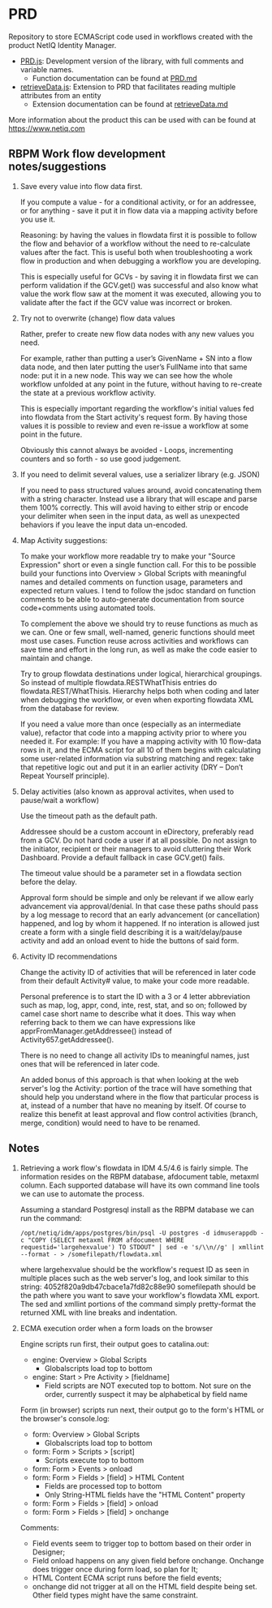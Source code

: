 # PRD
Repository to store ECMAScript code used in workflows created with the product NetIQ Identity Manager.

* <a href="PRD.js">PRD.js</a>: Development version of the library, with full comments and variable names.
    * Function documentation can be found at <a href="PRD.md">PRD.md</a>
* <a href="extensions/retrieveData.js">retrieveData.js</a>: Extension to PRD that facilitates reading multiple attributes from an entity
    * Extension documentation can be found at <a href="extensions/retrieveData.md">retrieveData.md</a>

More information about the product this can be used with can be found at <a href="https://www.netiq.com">https://www.netiq.com</a>

## RBPM Work flow development notes/suggestions

1. Save every value into flow data first.

    If you compute a value - for a conditional activity, or for an addressee, or for anything - save it put it in flow data via a mapping activity before you use it.

    Reasoning: by having the values in flowdata first it is possible to follow the flow and behavior of a workflow without the need to re-calculate values after the fact. This is useful both when troubleshooting a work flow in production and when debugging a workflow you are developing.

    This is especially useful for GCVs - by saving it in flowdata first we can perform validation if the GCV.get() was successful and also know what value the work flow saw at the moment it was executed, allowing you to validate after the fact if the GCV value was incorrect or broken.


2. Try not to overwrite (change) flow data values

    Rather, prefer to create new flow data nodes with any new values you need.

    For example, rather than putting a user’s GivenName + SN into a flow data node, and then later putting the user’s FullName into that same node: put it in a new node. This way we can see how the whole workflow unfolded at any point in the future, without having to re-create the state at a previous workflow activity.

    This is especially important regarding the workflow's initial values fed into flowdata from the Start activity's request form. By having those values it is possible to review and even re-issue a workflow at some point in the future.

    Obviously this cannot always be avoided - Loops, incrementing counters and so forth - so use good judgement.


3. If you need to delimit several values, use a serializer library (e.g. JSON)

    If you need to pass structured values around, avoid concatenating them with a string character. Instead use a library that will escape and parse them 100% correctly. This will avoid having to either strip or encode your delimiter when seen in the input data, as well as unexpected behaviors if you leave the input data un-encoded.


4. Map Activity suggestions:

    To make your workflow more readable try to make your "Source Expression" short or even a single function call. For this to be possible build your functions into Overview > Global Scripts with meaningful names and detailed comments on function usage, parameters and expected return values. I tend to follow the jsdoc standard on function comments to be able to auto-generate documentation from source code+comments using automated tools.

    To complement the above we should try to reuse functions as much as we can. One or few small, well-named, generic functions should meet most use cases. Function reuse across activities and workflows can save time and effort in the long run, as well as make the code easier to maintain and change.

    Try to group flowdata destinations under logical, hierarchical groupings. So instead of multiple flowdata.RESTWhatThisis entries do flowdata.REST/WhatThisis. Hierarchy helps both when coding and later when debugging the workflow, or even when exporting flowdata XML from the database for review.

    If you need a value more than once (especially as an intermediate value), refactor that code into a mapping activity prior to where you needed it. For example: If you have a mapping activity with 10 flow-data rows in it, and the ECMA script for all 10 of them begins with calculating some user-related information via substring matching and regex: take that repetitive logic out and put it in an earlier activity (DRY – Don’t Repeat Yourself principle).


5. Delay activities (also known as approval activites, when used to pause/wait a workflow)

    Use the timeout path as the default path.

    Addressee should be a custom account in eDirectory, preferably read from a GCV. Do not hard code a user if at all possible. Do not assign to the initiator, recipient or their managers to avoid cluttering their Work Dashboard. Provide a default fallback in case GCV.get() fails.

    The timeout value should be a parameter set in a flowdata section before the delay.

    Approval form should be simple and only be relevant if we allow early advancement via approval/denial. In that case these paths should pass by a log message to record that an early advancement (or cancellation) happened, and log by whom it happened. If no interation is allowed just create a form with a single field describing it is a wait/delay/pause activity and add an onload event to hide the buttons of said form.


6. Activity ID recommendations

    Change the activity ID of activities that will be referenced in later code from their default Activity# value, to make your code more readable.

    Personal preference is to start the ID with a 3 or 4 letter abbreviation such as map, log, appr, cond, inte, rest, stat, and so on; followed by camel case short name to describe what it does. This way when referring back to them we can have expressions like apprFromManager.getAddressee() instead of Activity657.getAddressee().

    There is no need to change all activity IDs to meaningful names, just ones that will be referenced in later code.

    An added bonus of this approach is that when looking at the web server's log the Activity: portion of the trace will have something that should help you understand where in the flow that particular process is at, instead of a number that have no meaning by itself. Of course to realize this benefit at least approval and flow control activities (branch, merge, condition) would need to have to be renamed.


## Notes

1. Retrieving a work flow's flowdata in IDM 4.5/4.6 is fairly simple. The information resides on the RBPM database, afdocument table, metaxml column. Each supported database will have its own command line tools we can use to automate the process.

    Assuming a standard Postgresql install as the RBPM database we can run the command:

    ```
    /opt/netiq/idm/apps/postgres/bin/psql -U postgres -d idmuserappdb -c "COPY (SELECT metaxml FROM afdocument WHERE requestid='largehexvalue') TO STDOUT" | sed -e 's/\\n//g' | xmllint --format - > /somefilepath/flowdata.xml
    ```

    where largehexvalue should be the workflow's request ID as seen in multiple places such as the web server's log, and look similar to this string: 4052f820a9db47cbace1a7fd82c88e90 somefilepath should be the path where you want to save your workflow's flowdata XML export. The sed and xmllint portions of the command simply pretty-format the returned XML with line breaks and indentation.

2. ECMA execution order when a form loads on the browser

    Engine scripts run first, their output goes to catalina.out:
    * engine: Overview > Global Scripts
      * Globalscripts load top to bottom
    * engine: Start > Pre Activity > [fieldname]
      * Field scripts are NOT executed top to bottom. Not sure on the order, currently suspect it may be alphabetical by field name

    Form (in browser) scripts run next, their output go to the form's HTML or the browser's console.log:
    * form: Overview > Global Scripts
      * Globalscripts load top to bottom
    * form: Form > Scripts > [script]
      * Scripts execute top to bottom
    * form: Form > Events > onload
    * form: Form > Fields > [field] > HTML Content
      * Fields are processed top to bottom
      * Only String-HTML fields have the "HTML Content" property
    * form: Form > Fields > [field] > onload
    * form: Form > Fields > [field] > onchange


    Comments:

    * Field events seem to trigger top to bottom based on their order in Designer;
    * Field onload happens on any given field before onchange. Onchange does trigger once during form load, so plan for It;
    * HTML Content ECMA script runs before the field events;
    * onchange did not trigger at all on the HTML field despite being set. Other field types might have the same constraint.

